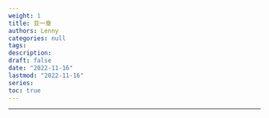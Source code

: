 ```yaml
---
weight: 1
title: 亚一章
authors: Lenny
categories: null
tags: 
description: 
draft: false
date: "2022-11-16"
lastmod: "2022-11-16"
series:
toc: true
---
```



<!--more-->
---



<script>
    var refTagger = {
        settings: {
            bibleVersion: "hlybblsmpshndtn" /*'KJV'*/
        }
    }; 

    (function(d, t) {
        var n=d.querySelector('[nonce]');
        refTagger.settings.nonce = n && (n.nonce||n.getAttribute('nonce'));
        var g = d.createElement(t), s = d.getElementsByTagName(t)[0];
        g.src = 'https://api.reftagger.com/v2/RefTagger.js';
        g.nonce = refTagger.settings.nonce;
        s.parentNode.insertBefore(g, s);
    }(document, 'script'));
</script>
